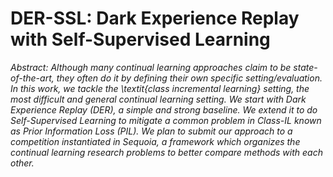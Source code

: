 # DER-SSL: Dark Experience Replay with Self-Supervised Learning
*Abstract: Although many continual learning approaches claim to be state-of-the-art, they often do it by defining their own specific setting/evaluation. In this work, we tackle the \textit{class incremental learning} setting, the most difficult and general continual learning setting. We start with Dark Experience Replay (DER), a simple and strong baseline. We extend it to do Self-Supervised Learning to mitigate a common problem in Class-IL known as Prior Information Loss (PIL). We plan to submit our approach to a competition instantiated in Sequoia, a framework which organizes the continual learning research problems to better compare methods with each other.*
